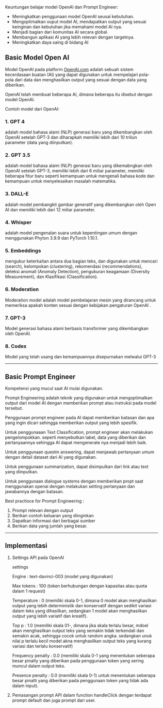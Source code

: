 Keuntungan belajar model OpenAI dan Prompt Engineer:

- Meningkatkan penggunaan model OpenAI seusai kebutuhan.
- Mengoptimalkan ouput model AI, mendapatkan output yang sesuai keinginan dan kebutuhan jika memahami model AI nya.
- Menjadi bagian dari komunitas AI secara global.
- Membangun aplikasi AI yang lebih relevan dengan targetnya.
- Meningkatkan daya saing di bidang AI

## Basic Model Open AI

Model OpenAI pada platform [OpenAI.com](http://OpenAI.com) adalah sebuah sistem kecerdasaan buatan (AI) yang dapat digunakan untuk mempelajari pola-pola dari data dan menghasilkan output yang sesuai dengan data yang diberikan.

OpenAI telah membuat beberapa AI, dimana beberapa itu disebut dengan model OpenAI.

Contoh model dari OpenAI:

### 1. GPT 4

adalah model bahasa alami (NLP) generasi baru yang dikembangkan oleh OpenAI setelah GPT-3 dan diharapkah memiliki lebih dari 10 triliun parameter (data yang diinputkan).

### 2. GPT 3.5

adalah model bahasa alami (NLP) generasi baru yang dikemabngkan oleh OpenAI setelah GPT-3, memiliki lebih dari 6 miliar parameter, memiliki beberapa fitur baru seperti kemampuan untuk mengenali bahasa kode dan kemampuan untuk menyelesaikan masalah matematika.

### 3. DALL-E

adalah model pembangkit gambar generatif yang dikembangkan oleh Open AI dan memiliki lebih dari 12 miliar parameter.

### 4. Whisper

adalah model pengenalan suara untuk kepentingan umum dengan menggunakan Phyton 3.9.9 dan PyTorch 1.10.1.

### 5. Embeddings

mengukur keterkaitan antara dua bagian teks, dan digunakan untuk mencari (search), kelompokan (clustering), rekomendasi (recommendations), deteksi anomali (Anomaly Detection), pengukuran keagamaan (Diversity Measurement), dan Klasifikasi (Classification).

### 6. Moderation

Moderation model adalah model pembelajaran mesin yang dirancang untuk memeriksa apakah konten sesuai dengan kebijakan pengaturan OpenAI .

### 7. GPT-3

Model generasi bahasa alami berbasis transformer yang dikembangkan oleh OpenAI.

### 8. Codex

Model yang telah usang dan kemampuannya disepurnakan melwalui GPT-3

---

## Basic Prompt Engineer

Kompetensi yang mucul saat AI mulai digunakan.

Prompt Engineering adalah teknik yang digunakan untuk mengoptimalkan output dari model AI dengan memberikan prompt atau instruksi pada model tersebut.

Penggunaan prompt engineer pada AI dapat memberikan batasan dan apa yang ingin dicari sehingga memberikan output yang lebih spesifik.

Untuk penggunaaan Text Classification, prompt engineer akan melakukan pengelompokkan. seperti menyebutkan label, data yang diberikan dan pertanyaannya sehingga AI dapat mengenerate nya menjadi lebih baik.

Untuk penggunaan questin answering, dapat menjawab pertanyaan umum dengan detail dataset dari AI yang digunakan. 

Untuk penggunaan summarization, dapat disimpulkan dari link atau text yang diinputkan.

Untuk penggunaan dialogue systems dengan memberikan propt saat menggunakan openai dengan melakukan setting pertanyaan dan jawabannya dengan batasan.

Best practioce for Prompt Engineering :

1. Prompt relevan dengan output
2. Berikan contoh keluaran yang diinginkan
3. Dapatkan informasi dari berbagai sumber
4. Berikan data yang jumlah yang besar.

---

## Implementasi

1. Settings API pada OpenAI
    
    settings 
    
    Engine : text-davinci-003 (model yang digunakan)
    
    Max tokens : 100 (token berhubungan dengan kapasitas atau quota dalam 1 request)
    
    Temperature : 0 (memiliki skala 0-1, dimana 0 model akan menghasilkan output yang lebih deterministik dan konservatif dengan sedikit variasi dalam teks yang dihasilkan, sedangkan 1 model akan menghasilkan output yang lebih variatif dan kreatif).
    
    Top p : 1.0 (memiliki skala 01-, dimana jika skala terlalu besar, mdoel akan menghasilkan output teks yang semakin tidak terkendali dan semakin acak, sehingga cocok untuk random angka. sedangkan unuk nilai p terlalu kecil model akna menghasilkan output teks  yang kurang variasi dan terlalu konservatif)
    
    Frequency penalty : 0.0 (memiliki skala 0-1 yang menentukan seberapa besar pinalty yang diberikan pada penggunaan token yang sering muncul dalam output teks.
    
    Presence penalty : 0.0 (memiliki skala 0-1) untuk menentukan seberapa besar pinalti yang diberikan pada penggunaan token yang tidak ada dalam input).
    
2. Pemasangan prompt API dalam function handleClick dengan terdapat prompt default dan juga prompt dari user.